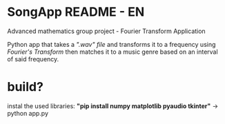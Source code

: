 # SongApp README - EN
 Advanced mathematics group project - Fourier Transform Application

 Python app that takes a *".wav" file* and transforms it to a frequency using *Fourier's Transform* then matches it to a music genre based on an interval of said frequency.

# build?

instal the used libraries:
**"pip install numpy matplotlib pyaudio tkinter"**
-> python app.py